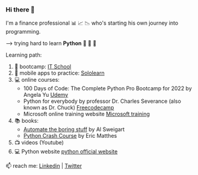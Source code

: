 ### Hi there 👋

I'm a finance professional 📊 📈 📉 who's starting his own journey into programming.

 --> trying hard to learn **Python** 🐍 🐍 🐍 

Learning path: 
 1. 🌱 bootcamp: [IT School](https://www.itschool.ro/)
 2. 📱 mobile apps to practice: [Sololearn](https://www.sololearn.com/home)
 3. 💻 online courses: 
      - 100 Days of Code: The Complete Python Pro Bootcamp for 2022 by Angela Yu [Udemy](https://www.udemy.com/course/100-days-of-code/learn/lecture/19487586#questions)
      - Python for everybody by professor Dr. Charles Severance (also known as Dr. Chuck) [Freecodecamp](https://www.freecodecamp.org/learn/scientific-computing-with-python/)
      - Microsoft online training website [Microsoft training](https://docs.microsoft.com/en-us/learn/browse/?levels=beginner&terms=python)
 4. 📚 books: 
      - [Automate the boring stuff](https://automatetheboringstuff.com/) by Al Sweigart
      - [Python Crash Course](https://ehmatthes.github.io/pcc_2e/regular_index/) by Eric Matthes
 5. 📺 videos (Youtube) 
 6. 💻 Python website [python official website](https://www.python.org/)
 
📫  reach me: [Linkedin](https://www.linkedin.com/in/dan-popa-8085357/) | [Twitter](https://twitter.com/danpopaa)
